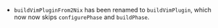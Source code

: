 - `buildVimPluginFrom2Nix` has been renamed to `buildVimPlugin`, which now
  now skips `configurePhase` and `buildPhase`.
